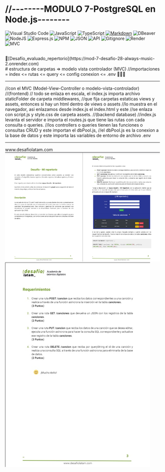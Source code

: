# //--------MODULO 7-PostgreSQL en Node.js--------
![Visual Studio Code](https://img.shields.io/badge/Visual%20Studio%20Code-0078d7.svg?style=for-the-badge&logo=visual-studio-code&logoColor=white)
![JavaScript](https://img.shields.io/badge/javascript-%23323330.svg?style=for-the-badge&logo=javascript&logoColor=%23F7DF1E)
![TypeScript](https://img.shields.io/badge/typescript-%23007ACC.svg?style=for-the-badge&logo=typescript&logoColor=white)
[![Markdown](https://img.shields.io/badge/Markdown-000000?style=for-the-badge&logo=markdown&logoColor=white)](https://www.markdownguide.org/)
![DBeaver](https://img.shields.io/badge/DBeaver-183059?style=for-the-badge&logo=dbeaver&logoColor=white)
![NodeJS](https://img.shields.io/badge/node.js-6DA55F?style=for-the-badge&logo=node.js&logoColor=white)
![Express.js](https://img.shields.io/badge/express.js-%23404d59.svg?style=for-the-badge&logo=express&logoColor=%2361DAFB)
![NPM](https://img.shields.io/badge/NPM-%23CB3837.svg?style=for-the-badge&logo=npm&logoColor=white)
![JSON](https://img.shields.io/badge/JSON-000000?style=for-the-badge&logo=json&logoColor=white)
![API](https://img.shields.io/badge/API-FF6F61?style=for-the-badge&logo=api&logoColor=white)
![Gitignore](https://img.shields.io/badge/Gitignore-F05032?style=for-the-badge&logo=git&logoColor=white)
![Render](https://img.shields.io/badge/Render-%46E3B7.svg?style=for-the-badge&logo=render&logoColor=white)
![MVC](https://img.shields.io/badge/MVC-FF6F61?style=for-the-badge&logoColor=white)

<br>
🚀[Desafío_evaluado_repertorio](https://mod-7-desafio-28-always-music-2.onrender.com)
<br>
# estructura de carpetas => modelo vista controlador (MVC)
//importaciones = 
index <= rutas <= query <= config conexion <= .env
👨🏽‍💻
<Hr>
    //con el MVC (Model-View-Controller o modelo-vista-controlador)
    //(frontend)
    // todo se enlaza en escala, el index.js importa archivo staticFolder de carpeta middlewares,
    //que fija carpetas estaticas views y assets, entonces si hay un html dentro de views o assets 
    //lo muestra en el navegador, asi enlazamos desde index.js el index.html y este
    //se enlaza con script.js y style.css de carpeta assets.
    //(backend database)
    //index.js levanta el servidor e importa el routes.js que tiene las rutas con cada consulta o queries.
    //los controllers o queries tienen las funciones o consultas CRUD y este importan el dbPool.js,
    //el dbPool.js es la conexion a la base de datos y este importa las variables de entorno de archivo .env  
<Hr>
www.desafiolatam.com
<br>  
<img src="./assets/img/1.jpg" alt="">
<img src="./assets/img/2.jpg" alt="">
<img src="./assets/img/3.jpg" alt="">

